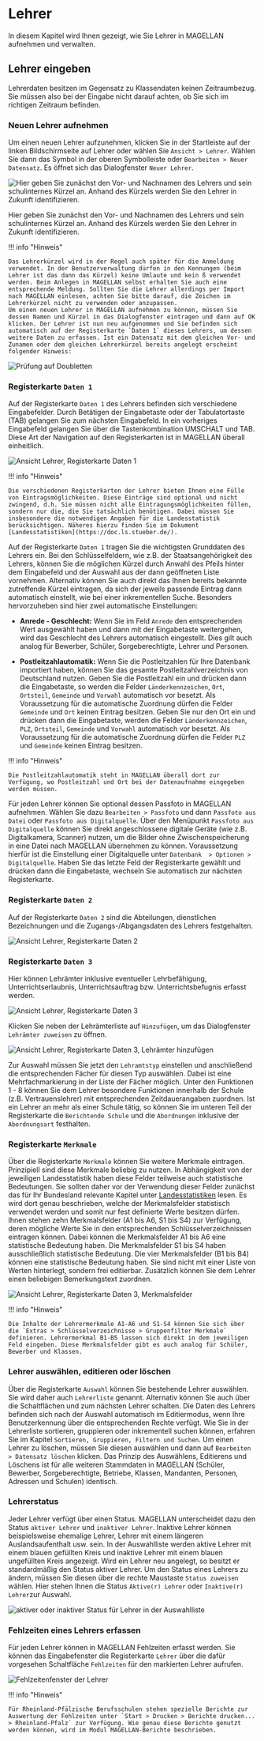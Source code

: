# Lehrer

In diesem Kapitel wird Ihnen gezeigt, wie Sie Lehrer in MAGELLAN aufnehmen und verwalten.

## Lehrer eingeben

Lehrerdaten besitzen im Gegensatz zu Klassendaten keinen Zeitraumbezug. Sie müssen also bei der Eingabe nicht darauf achten, ob Sie sich im richtigen Zeitraum befinden.

### Neuen Lehrer aufnehmen

Um einen neuen Lehrer aufzunehmen, klicken Sie in der Startleiste auf der linken Bildschirmseite auf Lehrer oder wählen Sie `Ansicht > Lehrer`. Wählen Sie dann das Symbol in der oberen Symbolleiste oder `Bearbeiten > Neuer Datensatz`. Es öffnet sich das Dialogfenster `Neuer Lehrer`.
 

![Hier geben Sie zunächst den Vor- und Nachnamen des Lehrers und sein schulinternes Kürzel an. Anhand des Kürzels werden Sie den Lehrer in Zukunft identifizieren.](/assets/images/lehrer/lehrer.klassen_01neu.png)

Hier geben Sie zunächst den Vor- und Nachnamen des Lehrers und sein schulinternes Kürzel an. Anhand des Kürzels werden Sie den Lehrer in Zukunft identifizieren.

!!! info "Hinweis"

	Das Lehrerkürzel wird in der Regel auch später für die Anmeldung verwendet. In der Benutzerverwaltung dürfen in den Kennungen (beim Lehrer ist das dann das Kürzel) keine Umlaute und kein ß verwendet werden. Beim Anlegen in MAGELLAN selbst erhalten Sie auch eine entsprechende Meldung. Sollten Sie die Lehrer allerdings per Import nach MAGELLAN einlesen, achten Sie bitte darauf, die Zeichen im Lehrerkürzel nicht zu verwenden oder anzupassen. 
    Um einen neuen Lehrer in MAGELLAN aufnehmen zu können, müssen Sie dessen Namen und Kürzel in das Dialogfenster eintragen und dann auf OK klicken. Der Lehrer ist nun neu aufgenommen und Sie befinden sich automatisch auf der Registerkarte `Daten 1` dieses Lehrers, um dessen weitere Daten zu erfassen. Ist ein Datensatz mit dem gleichen Vor- und Zunamen oder dem gleichen Lehrerkürzel bereits angelegt erscheint folgender Hinweis:
 
![Prüfung auf Doubletten](/assets/images/lehrer/lehrer.klassen_02doublettenpruefung.png)


### Registerkarte `Daten 1`

Auf der Registerkarte `Daten 1` des Lehrers befinden sich verschiedene Eingabefelder. Durch Betätigen der Eingabetaste oder der Tabulatortaste (TAB) gelangen Sie zum nächsten Eingabefeld. In ein vorheriges Eingabefeld gelangen Sie über die Tastenkombination UMSCHALT und TAB. Diese Art der Navigation auf den Registerkarten ist in MAGELLAN überall einheitlich.
 
![Ansicht `Lehrer`, Registerkarte `Daten 1`](/assets/images/lehrer/lehrer.klassen_03daten1.png)

!!! info "Hinweis"

	Die verschiedenen Registerkarten der Lehrer bieten Ihnen eine Fülle von Eintragsmöglichkeiten. Diese Einträge sind optional und nicht zwingend, d.h. Sie müssen nicht alle Eintragungsmöglichkeiten füllen, sondern nur die, die Sie tatsächlich benötigen. Dabei müssen Sie insbesondere die notwendigen Angaben für die Landesstatistik berücksichtigen. Näheres hierzu finden Sie im Dokument [Landesstatistiken](https://doc.ls.stueber.de/).

Auf der Registerkarte `Daten 1` tragen Sie die wichtigsten Grunddaten des Lehrers ein. Bei den Schlüsselfeldern, wie z.B. der Staatsangehörigkeit des Lehrers, können Sie die möglichen Kürzel durch Anwahl des Pfeils hinter dem Eingabefeld und der Auswahl aus der dann geöffneten Liste vornehmen. Alternativ können Sie auch direkt das Ihnen bereits bekannte zutreffende Kürzel eintragen, da sich der jeweils passende Eintrag dann automatisch einstellt, wie bei einer inkrementellen Suche. Besonders hervorzuheben sind hier zwei automatische Einstellungen:

* **Anrede - Geschlecht:** Wenn Sie im Feld `Anrede` den entsprechenden Wert ausgewählt haben und dann mit der Eingabetaste weitergehen, wird das Geschlecht des Lehrers automatisch eingestellt. Dies gilt auch analog für Bewerber, Schüler, Sorgeberechtigte, Lehrer und Personen.

* **Postleitzahlautomatik:** Wenn Sie die Postleitzahlen für Ihre Datenbank importiert haben, können Sie das gesamte Postleitzahlverzeichnis von Deutschland nutzen. Geben Sie die Postleitzahl ein und drücken dann die Eingabetaste, so werden die Felder `Länderkennzeichen`, `Ort`, `Ortsteil`, `Gemeinde` und `Vorwahl` automatisch vor besetzt. Als Voraussetzung für die automatische Zuordnung dürfen die Felder `Gemeinde` und `Ort` keinen Eintrag besitzen. Geben Sie nur den Ort ein und drücken dann die Eingabetaste, werden die Felder `Länderkennzeichen`, `PLZ`, `Ortsteil`, `Gemeinde` und `Vorwahl` automatisch vor besetzt. Als Voraussetzung für die automatische Zuordnung dürfen die Felder `PLZ` und `Gemeinde` keinen Eintrag besitzen. 

!!! info "Hinweis"

	Die Postleitzahlautomatik steht in MAGELLAN überall dort zur Verfügung, wo Postleitzahl und Ort bei der Datenaufnahme eingegeben werden müssen.

Für jeden Lehrer können Sie optional dessen Passfoto in MAGELLAN aufnehmen. Wählen Sie dazu `Bearbeiten > Passfoto` und dann `Passfoto aus Datei` oder `Passfoto aus Digitalquelle`.  Über den Menüpunkt `Passfoto aus Digitalquelle` können Sie direkt angeschlossene digitale Geräte (wie z.B. Digitalkamera, Scanner) nutzen, um die Bilder ohne Zwischenspeicherung in eine Datei nach MAGELLAN übernehmen zu können. Voraussetzung hierfür ist die Einstellung einer Digitalquelle unter `Datenbank  > Optionen > Digitalquelle`. Haben Sie das letzte Feld der Registerkarte gewählt und drücken dann die Eingabetaste, wechseln Sie automatisch zur nächsten Registerkarte.

### Registerkarte `Daten 2`

Auf der Registerkarte `Daten 2` sind die Abteilungen, dienstlichen Bezeichnungen und die Zugangs-/Abgangsdaten des Lehrers festgehalten.
 
![Ansicht `Lehrer`, Registerkarte `Daten 2`](/assets/images/lehrer/lehrer.klassen_04daten2.png)


### Registerkarte `Daten 3`

Hier können Lehrämter inklusive eventueller Lehrbefähigung, Unterrichtserlaubnis, Unterrichtsauftrag bzw. Unterrichtsbefugnis erfasst werden.
 
![Ansicht `Lehrer`, Registerkarte `Daten 3`](/assets/images/lehrer/lehrer.klassen_05daten3.png)


Klicken Sie neben der Lehrämterliste auf `Hinzufügen`, um das Dialogfenster `Lehrämter zuweisen` zu öffnen.
 
![Ansicht `Lehrer`, Registerkarte `Daten 3`, Lehrämter hinzufügen](/assets/images/lehrer/lehrer.klassen_06lehraemter.png)

Zur Auswahl müssen Sie jetzt den `Lehramtstyp` einstellen und anschließend die entsprechenden Fächer für diesen Typ auswählen. Dabei ist eine Mehrfachmarkierung in der Liste der Fächer möglich. Unter den Funktionen 1 - 8 können Sie dem Lehrer besondere Funktionen innerhalb der Schule (z.B. Vertrauenslehrer) mit entsprechenden Zeitdauerangaben zuordnen. Ist ein Lehrer an mehr als einer Schule tätig, so können Sie im unteren Teil der Registerkarte die `Berichtende Schule` und die `Abordnungen` inklusive der `Abordnungsart` festhalten.

### Registerkarte `Merkmale`

Über die Registerkarte `Merkmale` können Sie weitere Merkmale eintragen. Prinzipiell sind diese Merkmale beliebig zu nutzen. In Abhängigkeit von der jeweiligen Landesstatistik haben diese Felder teilweise auch statistische Bedeutungen. Sie sollten daher vor der Verwendung dieser Felder zunächst das für Ihr Bundesland relevante Kapitel unter [Landesstatistiken](https://doc.ls.stueber.de/) lesen. Es wird dort genau beschrieben, welche der Merkmalsfelder statistisch verwendet werden und somit nur fest definierte Werte besitzen dürfen. Ihnen stehen zehn Merkmalsfelder (A1 bis A6, S1 bis S4) zur Verfügung, deren mögliche Werte Sie in den entsprechenden Schlüsselverzeichnissen eintragen können. Dabei können die Merkmalsfelder A1 bis A6 eine statistische Bedeutung haben. Die Merkmalsfelder S1 bis S4 haben ausschließlich statistische Bedeutung. Die vier Merkmalsfelder (B1 bis B4) können eine statistische Bedeutung haben. Sie sind nicht mit einer Liste von Werten hinterlegt, sondern frei editierbar. Zusätzlich können Sie dem Lehrer einen beliebigen Bemerkungstext zuordnen.
 
![Ansicht `Lehrer`, Registerkarte `Daten 3`, Merkmalsfelder](/assets/images/lehrer/lehrer.klassen_05merkmal.png)


!!! info "Hinweis"

	Die Inhalte der Lehrermerkmale A1-A6 und S1-S4 können Sie sich über die `Extras > Schlüsselverzeichnisse > Gruppenfilter Merkmale` definieren. Lehrermerkmal B1-B5 lassen sich direkt in dem jeweiligen Feld eingeben. Diese Merkmalsfelder gibt es auch analog für Schüler, Bewerber und Klassen.

### Lehrer auswählen, editieren oder löschen

Über die Registerkarte `Auswahl` können Sie bestehende Lehrer auswählen. Sie wird daher auch `Lehrerliste` genannt. Alternativ können Sie auch über die Schaltflächen   und   zum nächsten Lehrer schalten. Die Daten des Lehrers befinden sich nach der Auswahl automatisch im Editiermodus, wenn Ihre Benutzerkennung über die entsprechenden Rechte verfügt. Wie Sie in der Lehrerliste sortieren, gruppieren oder inkrementell suchen können, erfahren Sie im Kapitel `Sortieren, Gruppieren, Filtern und Suchen`. Um einen Lehrer zu löschen, müssen Sie diesen auswählen und dann auf `Bearbeiten > Datensatz löschen` klicken. Das Prinzip des Auswählens, Editierens und Löschens ist für alle weiteren Stammdaten in MAGELLAN (Schüler, Bewerber, Sorgeberechtigte, Betriebe, Klassen, Mandanten, Personen, Adressen und Schulen) identisch.

### Lehrerstatus

Jeder Lehrer verfügt über einen Status. MAGELLAN unterscheidet dazu den Status `aktiver Lehrer` und `inaktiver Lehrer`. Inaktive Lehrer können beispielsweise ehemalige Lehrer, Lehrer mit einem längeren Auslandsaufenthalt usw. sein. In der Auswahlliste werden aktive Lehrer mit einem blauen gefüllten Kreis und inaktive Lehrer mit einem blauen ungefüllten Kreis angezeigt. Wird ein Lehrer neu angelegt, so besitzt er standardmäßig den Status aktiver Lehrer. Um den Status eines Lehrers zu ändern, müssen Sie diesen über die rechte Maustaste `Status zuweisen` wählen. Hier stehen Ihnen die Status `Aktive(r) Lehrer` oder `Inaktive(r) Lehrer`zur Auswahl.

![aktiver oder inaktiver Status für Lehrer in der Auswahlliste](/assets/images/lehrer/lehrer.klassen_05lehrerliste.png)

### Fehlzeiten eines Lehrers erfassen

Für jeden Lehrer können in MAGELLAN Fehlzeiten erfasst werden. Sie können das Eingabefenster die Registerkarte `Lehrer` über die dafür vorgesehen Schaltfläche `Fehlzeiten` für den markierten Lehrer aufrufen.
 
![Fehlzeitenfenster der Lehrer](/assets/images/lehrer/lehrer.klassen_07fehlzeiten.png)


!!! info "Hinweis"

	Für Rheinland-Pfälzische Berufsschulen stehen spezielle Berichte zur Auswertung der Fehlzeiten unter `Start > Drucken > Berichte drucken... > Rheinland-Pfalz` zur Verfügung. Wie genau diese Berichte genutzt werden können, wird im Modul MAGELLAN-Berichte beschrieben.
